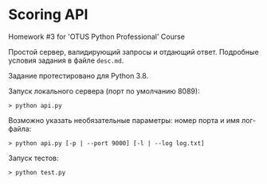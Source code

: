 # Scoring API
Homework #3 for 'OTUS Python Professional' Course

Простой сервер, валидирующий запросы и отдающий ответ. Подробные условия задания в файле `desc.md`.

Задание протестировано для Python 3.8.

Запуск локального сервера (порт по умолчанию 8089):
```
> python api.py
```
Возможно указать необязательные параметры: номер порта и имя лог-файла:
```
> python api.py [-p | --port 9000] [-l | --log log.txt]
```
Запуск тестов:

```
> python test.py
```